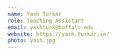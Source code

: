 ```yaml
---
name: Yash Turkar
role: Teaching Assistant
email: yashturk@buffalo.edu
website: https://yash.turkar.in/
photo: yash.jpg
---
```


<!-- I like teaching Computer Science! -->
